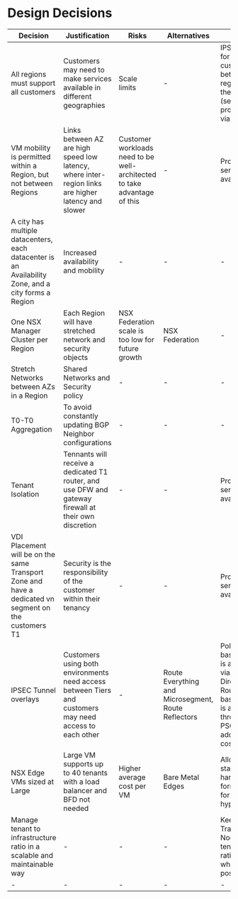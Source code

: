 # Design Decisions

| Decision | Justification | Risks | Alternatives | Notes |
|-|-|-|-|-|
| All regions must support all customers | Customers may need to make services available in different geographies | Scale limits |-| IPSEC VPN for each customer between regions they are in (self-provisioned via vCD) |
| VM mobility is permitted within a Region, but not between Regions | Links between AZ are high speed low latency, where inter-region links are higher latency and slower | Customer workloads need to be well-architected to take advantage of this |-| Professional services available |
| A city has multiple datacenters, each datacenter is an Availability Zone, and a city forms a Region | Increased availability and mobility |-|-|-|
| One NSX Manager Cluster per Region | Each Region will have stretched network and security objects | NSX Federation scale is too low for future growth | NSX Federation |-|
| Stretch Networks between AZs in a Region | Shared Networks and Security policy |-|-|-|
| T0-T0 Aggregation | To avoid constantly updating BGP Neighbor configurations |-|-|-|
| Tenant Isolation | Tennants will receive a dedicated T1 router, and use DFW and gateway firewall at their own discretion |-|-| Professional services available |
| VDI Placement will be on the same Transport Zone and have a dedicated vn segment on the customers T1 | Security is the responsibility of the customer within their tenancy |-|-| Professional services available |
| IPSEC Tunnel overlays | Customers using both environments need access between Tiers and customers may need access to each other |-| Route Everything and Microsegment, Route Reflectors | Policy-based VPN is available via vCloud Director.<br /> Route-based VPN is available through PSO at additional cost |
| NSX Edge VMs sized at Large | Large VM supports up to 40 tenants with a load balancer and BFD not needed | Higher average cost per VM | Bare Metal Edges | Allows a standard hardware form-factor for Edge hypervisors |
| Manage tenant to infrastructure ratio in a scalable and maintainable way |-|-|-| Keep Edge Transport Node to tenant ratios low where possible |
|-|-|-|-|-|
